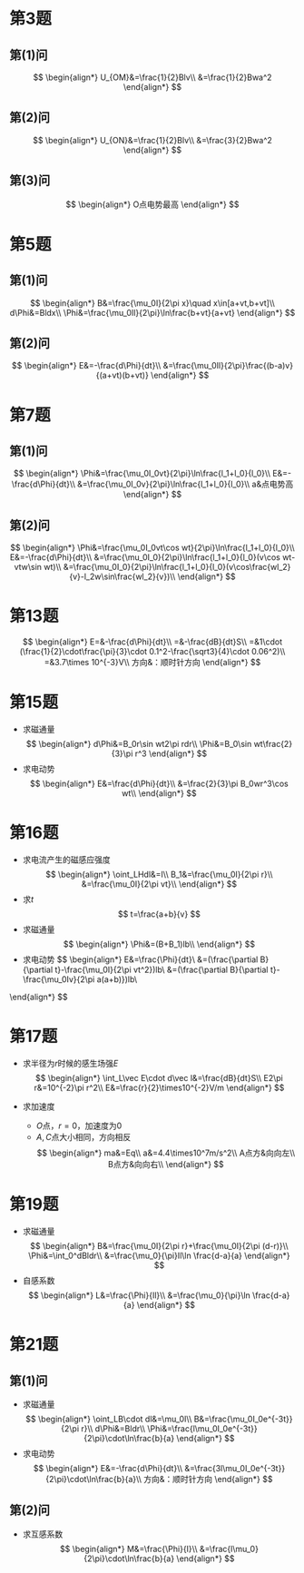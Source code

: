 # 第3题
## 第(1)问
$$
\begin{align*}
U_{OM}&=\frac{1}{2}Blv\\
&=\frac{1}{2}Bwa^2
\end{align*}
$$
## 第(2)问
$$
\begin{align*}
U_{ON}&=\frac{1}{2}Blv\\
&=\frac{3}{2}Bwa^2
\end{align*}
$$
## 第(3)问
$$
\begin{align*}
O点电势最高
\end{align*}
$$

# 第5题
## 第(1)问
$$
\begin{align*}
B&=\frac{\mu_0I}{2\pi x}\quad x\in[a+vt,b+vt]\\
d\Phi&=Bldx\\
\Phi&=\frac{\mu_0Il}{2\pi}\ln\frac{b+vt}{a+vt}
\end{align*}
$$
## 第(2)问
$$
\begin{align*}
E&=-\frac{d\Phi}{dt}\\
&=\frac{\mu_0Il}{2\pi}\frac{(b-a)v}{(a+vt)(b+vt)}
\end{align*}
$$
# 第7题
## 第(1)问
$$
\begin{align*}
\Phi&=\frac{\mu_0I_0vt}{2\pi}\ln\frac{l_1+l_0}{l_0}\\
E&=-\frac{d\Phi}{dt}\\
&=\frac{\mu_0I_0v}{2\pi}\ln\frac{l_1+l_0}{l_0}\\
a&点电势高
\end{align*}
$$
## 第(2)问
$$
\begin{align*}
\Phi&=\frac{\mu_0I_0vt\cos wt}{2\pi}\ln\frac{l_1+l_0}{l_0}\\
E&=-\frac{d\Phi}{dt}\\
&=\frac{\mu_0I_0}{2\pi}\ln\frac{l_1+l_0}{l_0}(v\cos wt-vtw\sin wt)\\
&=\frac{\mu_0I_0}{2\pi}\ln\frac{l_1+l_0}{l_0}(v\cos\frac{wl_2}{v}-l_2w\sin\frac{wl_2}{v})\\
\end{align*}
$$

# 第13题
$$
\begin{align*}
E=&-\frac{d\Phi}{dt}\\
=&-\frac{dB}{dt}S\\
=&1\cdot (\frac{1}{2}\cdot\frac{\pi}{3}\cdot 0.1^2-\frac{\sqrt3}{4}\cdot 0.06^2)\\
=&3.7\times 10^{-3}V\\
方向&：顺时针方向
\end{align*}
$$
# 第15题
- 求磁通量
$$
\begin{align*}
d\Phi&=B_0r\sin wt2\pi rdr\\
\Phi&=B_0\sin wt\frac{2}{3}\pi r^3
\end{align*}
$$
- 求电动势
$$
\begin{align*}
E&=\frac{d\Phi}{dt}\\
&=\frac{2}{3}\pi B_0wr^3\cos wt\\
\end{align*}
$$

# 第16题
- 求电流产生的磁感应强度
$$
\begin{align*}
\oint_LHdl&=I\\
B_1&=\frac{\mu_0I}{2\pi r}\\
&=\frac{\mu_0I}{2\pi vt}\\
\end{align*}
$$
- 求$t$
$$
t=\frac{a+b}{v}
$$
- 求磁通量
$$
\begin{align*}
\Phi&=(B+B_1)lb\\
\end{align*}
$$
- 求电动势
$$
\begin{align*}
E&=\frac{\Phi}{dt}\\
&=(\frac{\partial B}{\partial t}-\frac{\mu_0I}{2\pi vt^2})lb\\
&=(\frac{\partial B}{\partial t}-\frac{\mu_0Iv}{2\pi a(a+b)})lb\\

\end{align*}
$$
# 第17题
- 求半径为$r$时候的感生场强$E$
$$
\begin{align*}
\int_L\vec E\cdot d\vec l&=\frac{dB}{dt}S\\
E2\pi r&=10^{-2}\pi r^2\\
E&=\frac{r}{2}\times10^{-2}V/m
\end{align*}
$$

- 求加速度
	- $O$点，$r=0$，加速度为$0$
	- $A,C$点大小相同，方向相反
$$
\begin{align*}
ma&=Eq\\
a&=4.4\times10^7m/s^2\\
A点方&向向左\\
B点方&向向右\\
\end{align*}
$$

# 第19题
- 求磁通量
$$
\begin{align*}
B&=\frac{\mu_0I}{2\pi r}+\frac{\mu_0I}{2\pi (d-r)}\\
\Phi&=\int_0^dBldr\\
&=\frac{\mu_0}{\pi}Il\ln \frac{d-a}{a}
\end{align*}
$$
- 自感系数
$$
\begin{align*}
L&=\frac{\Phi}{Il}\\
&=\frac{\mu_0}{\pi}\ln \frac{d-a}{a}
\end{align*}
$$

# 第21题
## 第(1)问
- 求磁通量
$$
\begin{align*}
\oint_LB\cdot dl&=\mu_0I\\
B&=\frac{\mu_0I_0e^{-3t}}{2\pi r}\\
d\Phi&=Bldr\\
\Phi&=\frac{l\mu_0I_0e^{-3t}}{2\pi}\cdot\ln\frac{b}{a}
\end{align*}
$$
- 求电动势
$$
\begin{align*}
E&=-\frac{d\Phi}{dt}\\
&=\frac{3l\mu_0I_0e^{-3t}}{2\pi}\cdot\ln\frac{b}{a}\\
方向&：顺时针方向
\end{align*}
$$
## 第(2)问
- 求互感系数
$$
\begin{align*}
M&=\frac{\Phi}{I}\\
&=\frac{l\mu_0}{2\pi}\cdot\ln\frac{b}{a}
\end{align*}
$$